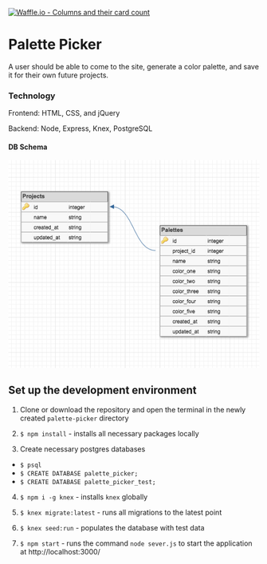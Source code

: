 [![Waffle.io - Columns and their card count](https://badge.waffle.io/AdamMescher/palette-picker.png?columns=all)](https://waffle.io/AdamMescher/palette-picker?utm_source=badge)
# Palette Picker

A user should be able to come to the site, generate a color palette, and save it for their own future projects.

### Technology

Frontend: HTML, CSS, and jQuery

Backend: Node, Express, Knex, PostgreSQL

#### DB Schema

![](https://raw.githubusercontent.com/AdamMescher/palette-picker/master/public/assets/images/db-schema.png)


## Set up the development environment

1. Clone or download the repository and open the terminal in the newly created `palette-picker` directory

2. `$ npm install` - installs all necessary packages locally

3. Create necessary postgres databases

* `$ psql`
* `$ CREATE DATABASE palette_picker;`
* `$ CREATE DATABASE palette_picker_test;`

4. `$ npm i -g knex` - installs `knex` globally

5. `$ knex migrate:latest` - runs all migrations to the latest point

6. `$ knex seed:run` - populates the database with test data

7. `$ npm start` - runs the command `node sever.js` to start the application at http://localhost:3000/
